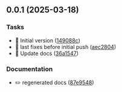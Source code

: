 ## 0.0.1 (2025-03-18)

### Tasks

* 🤖 Initial version ([149088c](https://github.com/phun-ky/interstellar/commit/149088cf3d605eb3c1f0d659c099f778543d4e1d))
* 🤖 last fixes before initial push ([aec2804](https://github.com/phun-ky/interstellar/commit/aec2804335a2c29e698c09336c2e06b4ea48d17e))
* 🤖 Update docs ([36a1547](https://github.com/phun-ky/interstellar/commit/36a1547f2a96dae0194d1fe5b3defb965ae0a579))

### Documentation

* ✏️ regenerated docs ([87e9548](https://github.com/phun-ky/interstellar/commit/87e95482975da208772b6874d941308ddae2cf76))
